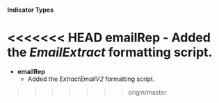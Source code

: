 
#### Indicator Types
<<<<<<< HEAD
**emailRep** - 
Added the *EmailExtract* formatting script.
=======
- **emailRep**
  - Added the *ExtractEmailV2* formatting script.
>>>>>>> origin/master
